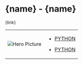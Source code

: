 # {name}  - {name} 

{link}
<table>
<tr>
<td>

![Hero Picture](hero.png?raw=true "Hero Picture")

</td>
<td>
<ul>
<li>

[PYTHON]({link-file}.py)

</li>
<li>

[PYTHON]({link-file}.py)

</li>
</td>
</tr>
<table>